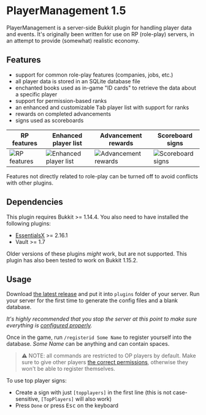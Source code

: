 # PlayerManagement 1.5

PlayerManagement is a server-side Bukkit plugin for handling player data and events. It's originally been written for use on RP (role-play) servers, in an attempt to provide (somewhat) realistic economy.

## Features

- support for common role-play features (companies, jobs, etc.)
- all player data is stored in an SQLite database file
- enchanted books used as in-game "ID cards" to retrieve the data about a specific player
- support for permission-based ranks
- an enhanced and customizable <kbd>Tab</kbd> player list with support for ranks
- rewards on completed advancements
- signs used as scoreboards

RP features | Enhanced player list | Advancement rewards | Scoreboard signs
----------- | -------------------- | ------------------- | ----------------
![RP features](https://user-images.githubusercontent.com/35228139/84886093-3ccdf380-b094-11ea-887c-a6572495be22.png) | ![Enhanced player list](https://user-images.githubusercontent.com/35228139/84885811-d6e16c00-b093-11ea-8e2a-f69cecfd1be7.png) | ![Advancement rewards](https://user-images.githubusercontent.com/35228139/84885878-ed87c300-b093-11ea-9316-31a8caceeeb5.png) | ![Scoreboard signs](https://user-images.githubusercontent.com/35228139/84886242-6edf5580-b094-11ea-8d51-327f535fdcae.png)

Features not directly related to role-play can be turned off to avoid conflicts with other plugins.

## Dependencies

This plugin requires Bukkit >= 1.14.4. You also need to have installed the following plugins:

- [EssentialsX](https://github.com/EssentialsX/Essentials) >= 2.16.1
- Vault >= 1.7

Older versions of these plugins *might* work, but are not supported. This plugin has also been tested to work on Bukkit 1.15.2.

## Usage

Download [the latest release](https://github.com/RedCreator37/PlayerManagement/releases) and put it into `plugins` folder of your server. Run your server for the first time to generate the config files and a blank database.

*It's highly recommended that you stop the server at this point to make sure everything is [configured properly](./Config.md).*

Once in the game, run `/registerid Some Name` to register yourself into the database. *Some Name* can be anything and can contain spaces.

> ⚠ NOTE: all commands are restricted to OP players by default. Make sure to give other players [the correct permissions](./Config.md), otherwise they won't be able to register themselves.

To use top player signs:

- Create a sign with just `[topplayers]` in the first line (this is not case-sensitive, `[TopPlayers]` will also work)
- Press `Done` or press <kbd>Esc</kbd> on the keyboard
